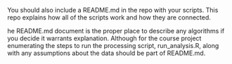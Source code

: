 You should also include a README.md in the repo with your scripts. This repo explains how all of the scripts work and how they are connected.  

he README.md document is the proper place to describe any algorithms if you decide it warrants explanation. Although for the course project enumerating the steps to run the processing script, run_analysis.R, along with any assumptions about the data should be part of README.md.

